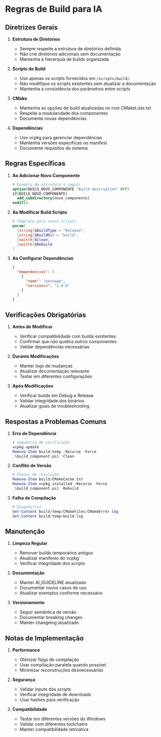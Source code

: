 # Regras de Build para IA

## Diretrizes Gerais

1. **Estrutura de Diretórios**
   - Sempre respeite a estrutura de diretórios definida
   - Não crie diretórios adicionais sem documentação
   - Mantenha a hierarquia de builds organizada

2. **Scripts de Build**
   - Use apenas os scripts fornecidos em `/scripts/build/`
   - Não modifique os scripts existentes sem atualizar a documentação
   - Mantenha a consistência dos parâmetros entre scripts

3. **CMake**
   - Mantenha as opções de build atualizadas no root CMakeLists.txt
   - Respeite a modularidade dos componentes
   - Documente novas dependências

4. **Dependências**
   - Use vcpkg para gerenciar dependências
   - Mantenha versões específicas no manifest
   - Documente requisitos de sistema

## Regras Específicas

1. **Ao Adicionar Novo Componente**

   ```cmake
   # Exemplo de estrutura a seguir
   option(BUILD_NOVO_COMPONENTE "Build description" OFF)
   if(BUILD_NOVO_COMPONENTE)
     add_subdirectory(novo_componente)
   endif()
   ```

2. **Ao Modificar Build Scripts**

   ```powershell
   # Template para novos scripts
   param(
     [string]$BuildType = "Release",
     [string]$BuildDir = "build",
     [switch]$Clean,
     [switch]$Rebuild
   )
   ```

3. **Ao Configurar Dependências**

   ```json
   {
     "dependencies": [
       {
         "name": "package",
         "version>=": "1.0.0"
       }
     ]
   }
   ```

## Verificações Obrigatórias

1. **Antes de Modificar**
   - Verificar compatibilidade com builds existentes
   - Confirmar que não quebra outros componentes
   - Validar dependências necessárias

2. **Durante Modificações**
   - Manter logs de mudanças
   - Atualizar documentação relevante
   - Testar em diferentes configurações

3. **Após Modificações**
   - Verificar builds em Debug e Release
   - Validar integridade dos binários
   - Atualizar guias de troubleshooting

## Respostas a Problemas Comuns

1. **Erro de Dependência**

   ```powershell
   # Sequência de verificação
   vcpkg update
   Remove-Item build/temp -Recurse -Force
   .\build_component.ps1 -Clean
   ```

2. **Conflito de Versão**

   ```powershell
   # Passos de resolução
   Remove-Item build/CMakeCache.txt
   Remove-Item vcpkg_installed -Recurse -Force
   .\build_component.ps1 -Rebuild
   ```

3. **Falha de Compilação**

   ```powershell
   # Diagnóstico
   Get-Content build/temp/CMakeFiles/CMakeError.log
   Get-Content build/temp/build.log
   ```

## Manutenção

1. **Limpeza Regular**
   - Remover builds temporários antigos
   - Atualizar manifesto do vcpkg
   - Verificar integridade dos scripts

2. **Documentação**
   - Manter AI_GUIDELINE atualizado
   - Documentar novos casos de uso
   - Atualizar exemplos conforme necessário

3. **Versionamento**
   - Seguir semântica de versão
   - Documentar breaking changes
   - Manter changelog atualizado

## Notas de Implementação

1. **Performance**
   - Otimizar flags de compilação
   - Usar compilação paralela quando possível
   - Minimizar reconstruções desnecessárias

2. **Segurança**
   - Validar inputs dos scripts
   - Verificar integridade de downloads
   - Usar hashes para verificação

3. **Compatibilidade**
   - Testar em diferentes versões do Windows
   - Validar com diferentes toolchains
   - Manter compatibilidade retroativa
